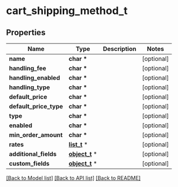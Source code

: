 # cart_shipping_method_t

## Properties
Name | Type | Description | Notes
------------ | ------------- | ------------- | -------------
**name** | **char \*** |  | [optional] 
**handling_fee** | **char \*** |  | [optional] 
**handling_enabled** | **char \*** |  | [optional] 
**handling_type** | **char \*** |  | [optional] 
**default_price** | **char \*** |  | [optional] 
**default_price_type** | **char \*** |  | [optional] 
**type** | **char \*** |  | [optional] 
**enabled** | **char \*** |  | [optional] 
**min_order_amount** | **char \*** |  | [optional] 
**rates** | [**list_t**](cart_shipping_method_rate.md) \* |  | [optional] 
**additional_fields** | [**object_t**](.md) \* |  | [optional] 
**custom_fields** | [**object_t**](.md) \* |  | [optional] 

[[Back to Model list]](../README.md#documentation-for-models) [[Back to API list]](../README.md#documentation-for-api-endpoints) [[Back to README]](../README.md)


